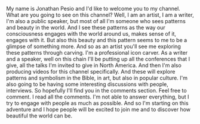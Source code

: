  My name is Jonathan Pesio and I'd like to welcome you to my channel. What are you going to see on this channel? Well, I am an artist, I am a writer, I'm also a public speaker, but most of all I'm someone who sees patterns and beauty in the world. And I see these patterns as the way our consciousness engages with the world around us, makes sense of it, engages with it. But also this beauty and this pattern seems to me to be a glimpse of something more. And so as an artist you'll see me exploring these patterns through carving. I'm a professional icon carver. As a writer and a speaker, well on this chain I'll be putting up all the conferences that I give, all the talks I'm invited to give in North America. And then I'm also producing videos for this channel specifically. And these will explore patterns and symbolism in the Bible, in art, but also in popular culture. I'm also going to be having some interesting discussions with people, interviews. So hopefully I'll find you in the comments section. Feel free to comment. I read all the comments. I'm not able to answer everything, but I try to engage with people as much as possible. And so I'm starting on this adventure and I hope people will be excited to join me and to discover how beautiful the world can be.